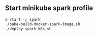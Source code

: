 ## Start minikube spark profile
```bash
m start -p spark
./bake-build-docker-spark-image.sh
./deploy-spark-k8s.sh
```
